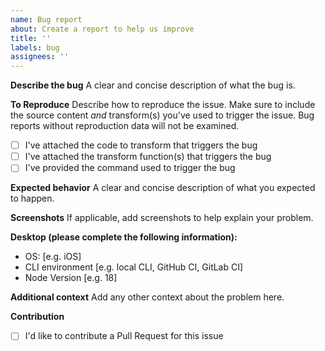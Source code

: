 ```yaml
---
name: Bug report
about: Create a report to help us improve
title: ''
labels: bug
assignees: ''
---
```


**Describe the bug**
A clear and concise description of what the bug is.

**To Reproduce**
Describe how to reproduce the issue. Make sure to include the source content _and_ transform(s) you've used to trigger the issue. Bug reports without reproduction data will not be examined.

- [ ] I've attached the code to transform that triggers the bug
- [ ] I've attached the transform function(s) that triggers the bug
- [ ] I've provided the command used to trigger the bug

**Expected behavior**
A clear and concise description of what you expected to happen.

**Screenshots**
If applicable, add screenshots to help explain your problem.

**Desktop (please complete the following information):**

- OS: [e.g. iOS]
- CLI environment [e.g. local CLI, GitHub CI, GitLab CI]
- Node Version [e.g. 18]

**Additional context**
Add any other context about the problem here.

**Contribution**

- [ ] I'd like to contribute a Pull Request for this issue
